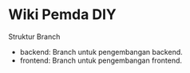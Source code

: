 # Wiki Pemda DIY

Struktur Branch

- backend: Branch untuk pengembangan backend.
- frontend: Branch untuk pengembangan frontend.
